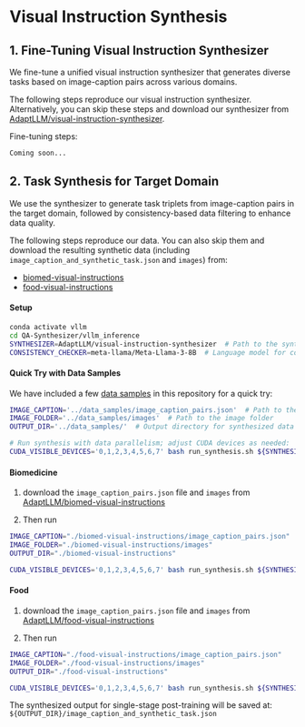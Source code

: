 # Visual Instruction Synthesis  

## 1. Fine-Tuning Visual Instruction Synthesizer  
We fine-tune a unified visual instruction synthesizer that generates diverse tasks based on image-caption pairs across various domains.  

The following steps reproduce our visual instruction synthesizer. Alternatively, you can skip these steps and download our synthesizer from [AdaptLLM/visual-instruction-synthesizer](https://huggingface.co/AdaptLLM/visual-instruction-synthesizer).  

Fine-tuning steps:  
```bash  
Coming soon...  
```  

## 2. Task Synthesis for Target Domain  
We use the synthesizer to generate task triplets from image-caption pairs in the target domain, followed by consistency-based data filtering to enhance data quality.  

The following steps reproduce our data. You can also skip them and download the resulting synthetic data (including `image_caption_and_synthetic_task.json` and `images`) from:
- [biomed-visual-instructions](https://huggingface.co/datasets/AdaptLLM/biomed-visual-instructions)  
- [food-visual-instructions](https://huggingface.co/datasets/AdaptLLM/food-visual-instructions)  

#### Setup  
```bash  
conda activate vllm  
cd QA-Synthesizer/vllm_inference  
SYNTHESIZER=AdaptLLM/visual-instruction-synthesizer  # Path to the synthesizer  
CONSISTENCY_CHECKER=meta-llama/Meta-Llama-3-8B  # Language model for consistency checks  
```  

#### **Quick Try with Data Samples** 
We have included a few [data samples](../data_samples) in this repository for a quick try:
```bash  
IMAGE_CAPTION='../data_samples/image_caption_pairs.json'  # Path to the image-caption pairs 
IMAGE_FOLDER='../data_samples/images'  # Path to the image folder  
OUTPUT_DIR='../data_samples/'  # Output directory for synthesized data  

# Run synthesis with data parallelism; adjust CUDA devices as needed:  
CUDA_VISIBLE_DEVICES='0,1,2,3,4,5,6,7' bash run_synthesis.sh ${SYNTHESIZER} ${CONSISTENCY_CHECKER} ${IMAGE_CAPTION} ${IMAGE_FOLDER} ${OUTPUT_DIR}  
```  

#### **Biomedicine** 
1. download the `image_caption_pairs.json` file and `images` from [AdaptLLM/biomed-visual-instructions](https://huggingface.co/datasets/AdaptLLM/biomed-visual-instructions)

2. Then run
  ```bash  
  IMAGE_CAPTION="./biomed-visual-instructions/image_caption_pairs.json"  
  IMAGE_FOLDER="./biomed-visual-instructions/images"  
  OUTPUT_DIR="./biomed-visual-instructions"  

  CUDA_VISIBLE_DEVICES='0,1,2,3,4,5,6,7' bash run_synthesis.sh ${SYNTHESIZER} ${CONSISTENCY_CHECKER} ${IMAGE_CAPTION} ${IMAGE_FOLDER} ${OUTPUT_DIR}  
  ```  

#### **Food**  
1. download the `image_caption_pairs.json` file and `images` from [AdaptLLM/food-visual-instructions](https://huggingface.co/datasets/AdaptLLM/food-visual-instructions)

2. Then run
  ```bash  
  IMAGE_CAPTION="./food-visual-instructions/image_caption_pairs.json"  
  IMAGE_FOLDER="./food-visual-instructions/images"  
  OUTPUT_DIR="./food-visual-instructions"  

  CUDA_VISIBLE_DEVICES='0,1,2,3,4,5,6,7' bash run_synthesis.sh ${SYNTHESIZER} ${CONSISTENCY_CHECKER} ${IMAGE_CAPTION} ${IMAGE_FOLDER} ${OUTPUT_DIR}  
  ```  

The synthesized output for single-stage post-training will be saved at: `${OUTPUT_DIR}/image_caption_and_synthetic_task.json`  